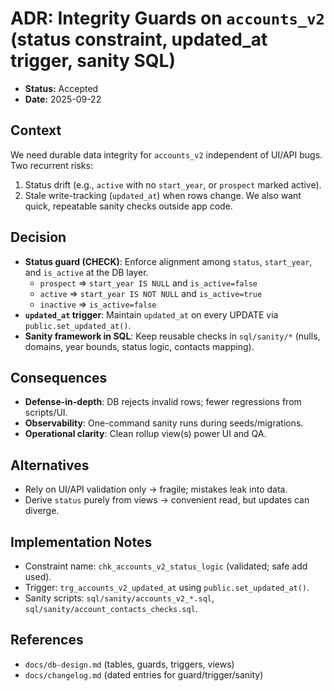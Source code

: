 # ADR: Integrity Guards on `accounts_v2` (status constraint, updated_at trigger, sanity SQL)

- **Status:** Accepted
- **Date:** 2025-09-22

## Context

We need durable data integrity for `accounts_v2` independent of UI/API bugs. Two recurrent risks:

1. Status drift (e.g., `active` with no `start_year`, or `prospect` marked active).
2. Stale write-tracking (`updated_at`) when rows change.
   We also want quick, repeatable sanity checks outside app code.

## Decision

- **Status guard (CHECK)**: Enforce alignment among `status`, `start_year`, and `is_active` at the DB layer.
  - `prospect` ⇒ `start_year IS NULL` and `is_active=false`
  - `active` ⇒ `start_year IS NOT NULL` and `is_active=true`
  - `inactive` ⇒ `is_active=false`
- **`updated_at` trigger**: Maintain `updated_at` on every UPDATE via `public.set_updated_at()`.
- **Sanity framework in SQL**: Keep reusable checks in `sql/sanity/*` (nulls, domains, year bounds, status logic, contacts mapping).

## Consequences

- **Defense-in-depth**: DB rejects invalid rows; fewer regressions from scripts/UI.
- **Observability**: One-command sanity runs during seeds/migrations.
- **Operational clarity**: Clean rollup view(s) power UI and QA.

## Alternatives

- Rely on UI/API validation only → fragile; mistakes leak into data.
- Derive `status` purely from views → convenient read, but updates can diverge.

## Implementation Notes

- Constraint name: `chk_accounts_v2_status_logic` (validated; safe add used).
- Trigger: `trg_accounts_v2_updated_at` using `public.set_updated_at()`.
- Sanity scripts: `sql/sanity/accounts_v2_*.sql`, `sql/sanity/account_contacts_checks.sql`.

## References

- `docs/db-design.md` (tables, guards, triggers, views)
- `docs/changelog.md` (dated entries for guard/trigger/sanity)

